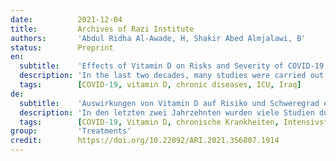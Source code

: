 ```yaml
---
date:          2021-12-04
title:         Archives of Razi Institute
authors:       'Abdul Ridha Al-Awade, H, Shakir Abed Almjalawi, B'
status:        Preprint
en:
  subtitle:    'Effects of Vitamin D on Risks and Severity of COVID-19 Infection'
  description: 'In the last two decades, many studies were carried out to find correlations between vitamin D and the efficiency of lungs and respiratory system. The aim of current study was to find the relationship between taking vitamin D and the risks of the severity of infection with COVID-19 and the risk of infection on chronic diseases patients. The total of 100 patients of COVID-19 (61 males and 39 females) that were divided into never take vitamin D and patients take dose 50 and 1000 IU; The effect of the sex (male or female), and chronic diseases (Hypertension and Diabetes) and required intensive care unit, were evaluated. Results showed that females were at lower risks of infection with COVID-19 than males and taking 50IU of vitamin D can lower the severe cases 33%, also patients with chronic disease are more sensitive to COVID_19 and take 50 units of vitamin D in this patients decreased the need of ICU from 49% to 9%. Given that vitamin D enhances the immune system and respiratory function, research has shown that vitamin D reduces the risk of COVID-19, but it cannot prevent it.'
  tags:        [COVID-19, vitamin D, chronic diseases, ICU, Iraq]
de:
  subtitle:    'Auswirkungen von Vitamin D auf Risiko und Schweregrad einer COVID-19-Infektion'
  description: 'In den letzten zwei Jahrzehnten wurden viele Studien durchgeführt, um Zusammenhänge zwischen Vitamin D und der Leistungsfähigkeit von Lunge und Atmungssystem zu finden. Ziel der aktuellen Studie war es, den Zusammenhang zwischen der Einnahme von Vitamin D und dem Risiko der Schwere einer Infektion mit COVID-19 und dem Infektionsrisiko bei Patienten mit chronischen Krankheiten zu untersuchen. Insgesamt 100 COVID-19-Patienten (61 Männer und 39 Frauen), die in Patienten, die nie Vitamin D einnehmen, und Patienten, die eine Dosis von 50 und 1000 IE einnehmen, unterteilt wurden, wurden untersucht. Die Ergebnisse zeigten, dass Frauen ein geringeres Risiko einer Infektion mit COVID-19 als Männer und die Einnahme von 50 IE Vitamin D kann die schweren Fälle 33% zu senken, auch Patienten mit chronischen Krankheiten sind empfindlicher auf COVID_19 und nehmen 50 Einheiten von Vitamin D bei diesen Patienten sank die Notwendigkeit der Intensivstation von 49% auf 9%. In Anbetracht der Tatsache, dass Vitamin D das Immunsystem und die Atmungsfunktion stärkt, hat die Forschung gezeigt, dass Vitamin D das Risiko von COVID-19 verringert, es aber nicht verhindern kann.' 
  tags:        [COVID-19, Vitamin D, chronische Krankheiten, Intensivstation, Irak]
group:         'Treatments'
credit:        https://doi.org/10.22092/ARI.2021.356807.1914
---
```

